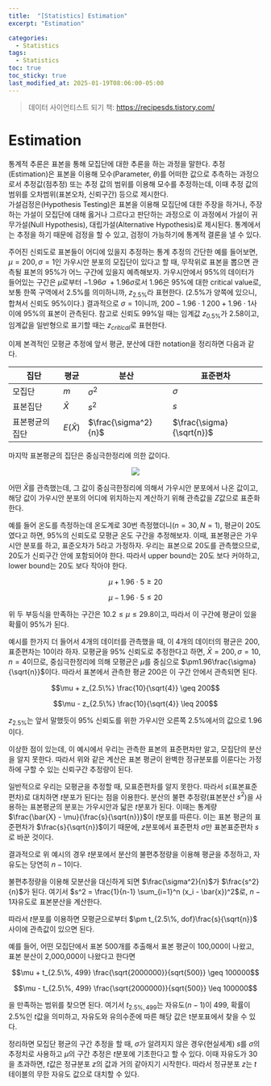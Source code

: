 ```yaml
---
title:  "[Statistics] Estimation"
excerpt: "Estimation"

categories:
  - Statistics
tags:
  - Statistics
toc: true
toc_sticky: true
last_modified_at: 2025-01-19T08:06:00-05:00
---
```


> 데이터 사이언티스트 되기 책: https://recipesds.tistory.com/

# Estimation

통계적 추론은 표본을 통해 모집단에 대한 추론을 하는 과정을 말한다. 추정(Estimation)은 표본을 이용해 모수(Parameter, $\theta$)를 
어떠한 값으로 추측하는 과정으로서 추정값(점추정) 또는 추정 값의 범위를 이용해 모수를 추정하는데, 이때 추정 값의 범위를 오차범위(표본오차, 신뢰구간) 등으로 제시한다.   
가설검정은(Hypothesis Testing)은 표본을 이용해 모집단에 대한 주장을 하거나, 주장하는 가설이 모집단에 대해 옳거나 그르다고 판단하는 과정으로 
이 과정에서 가설이 귀무가설(Null Hypothesis), 대립가설(Alternative Hypothesis)로 제시된다. 
통계에서는 추정을 하기 때문에 검정을 할 수 있고, 검정이 가능하기에 통계적 결론을 낼 수 있다. 

주어진 신뢰도로 표본들이 어디에 있을지 추정하는 통계 추정의 간단한 예를 들어보면, $\mu=200, \sigma=1$인 가우시안 분포의 모집단이 있다고 할 때, 
무작위로 표본을 뽑으면 관측될 표본의 95%가 어느 구간에 있을지 예측해보자. 가우시안에서 95%의 데이터가 들어있는 구간은 $\mu$로부터 $-1.96\sigma ~ +1.96\sigma$로서
 1.96은 95%에 대한 critical value로, 보통 한쪽 구역에서 2.5%를 의미하니까, $z_{2.5\%}$라 표현한다. (2.5%가 양쪽에 있으니, 합쳐서 신뢰도 95%이다.)
결과적으로 $\sigma=1$이니까, $200 - 1.96 \cdot 1 ~ 200 + 1.96 \cdot 1$사이에 95%의 표본이 관측된다. 참고로 신뢰도 99%일 때는 임계값 $z_{0.5\%}$가 2.58이고, 
임계값을 일반형으로 표기할 때는 $z_{critical}$로 표현한다. 

이제 본격적인 모평균 추정에 앞서 평균, 분산에 대한 notation을 정리하면 다음과 같다. 

|집단|평균|분산|표준편차|
|-|-|-|-|
|모집단|$m$|$\sigma^2$|$\sigma$|
|표본집단|$\bar{X}$|$s^2$|$s$|
|표본평균의 집단|$E(\bar{X})$|$\frac{\sigma^2}{n}$|$\frac{\sigma}{\sqrt{n}}$|

마지막 표본평균의 집단은 중심극한정리에 의한 값이다. 

<p align="center"><img src="https://github.com/user-attachments/assets/fc3ceffa-4cde-4016-a165-d58160dab99d"></p>

어떤 $\bar{X}$를 관측했는데, 그 값이 중심극한정리에 의해서 가우시안 분포에서 나온 값이고, 해당 값이 가우시안 분포의 어디에 위치하는지 계산하기 위해 관측값을 $Z$값으로 표준화 한다. 

예를 들어 온도를 측정하는데 온도계로 30번 측정했더니($n=30, N=1$), 평균이 20도 였다고 하면, 95%의 신뢰도로 모평균 온도 구간을 추정해보자. 이때, 표본평균은 가우시안 분포를 하고, 표준오차가 5라고 가정하자. 우리는 표본으로 20도를 관측했으므로, 20도가 신뢰구간 안에 포함되어야 한다. 따라서 upper bound는 20도 보다 커야하고, lower bound는 20도 보다 작아야 한다. 

$$\mu + 1.96 \cdot 5 \geq 20$$

$$\mu - 1.96 \cdot 5 \leq 20$$

위 두 부등식을 만족하는 구간은 $10.2 \leq \mu \leq 29.8$이고, 따라서 이 구간에 평균이 있을 확률이 95%가 된다. 

예시를 한가지 더 들어서 4개의 데이터를 관측했을 때, 이 4개의 데이터의 평균은 200, 표준편차는 10이라 하자. 모평균을 95% 신뢰도로 추정한다고 하면, $\bar{X}=200, \sigma=10, n=4$이므로, 중심극한정리에 의해 모평균은 $\mu$를 중심으로 $\pm1.96\frac{\sigma}{\sqrt{n}}$이다. 따라서 표본에서 관측한 평균 200은 이 구간 안에서 관측되면 된다. 

$$\mu + z_{2.5\%} \frac{10}{\sqrt{4}} \geq 200$$

$$\mu - z_{2.5\%} \frac{10}{\sqrt{4}} \leq 200$$

$z_{2.5\%}$는 앞서 말했듯이 95% 신뢰도를 위한 가우시안 오른쪽 2.5%에서의 값으로 1.96이다. 

이상한 점이 있는데, 이 예시에서 우리는 관측한 표본의 표준편차만 알고, 모집단의 분산을 알지 못한다. 
따라서 위와 같은 계산은 표본 평균이 완벽한 정규분포를 이룬다는 가정 하에 구할 수 있는 신뢰구간 추정량이 된다. 

일반적으로 우리는 모평균을 추정할 때, 모표준편차를 알지 못한다. 따라서 $s$(표본표준편차)로 대치하면 $t$분포가 된다는 점을 이용한다. 
분산의 불편 추정량(표본분산 $s^2$)을 사용하는 표본평균의 분포는 가우시안과 닯은 $t$분포가 된다. 
이때는 통계량 $\frac{\bar{X} - \mu}{\frac{s}{\sqrt{n}}}$이 $t$분포를 따른다. 이는 표본 평균의 표준편차가 $\frac{s}{\sqrt{n}}$이기 때문에, $z$분포에서 표준편차 $\sigma$만 표본표준편차 $s$로 바꾼 것이다. 

결과적으로 위 예시의 경우  $t$분포에서 분산의 불편추정량을 이용해 평균을 추정하고, 자유도는 당연히 $n-1$이다. 

불편추정량을 이용해 모분산을 대신하게 되면 $\frac{\sigma^2}{n}$가 $\frac{s^2}{n}$가 된다. 
여기서 $s^2 = \frac{1}{n-1} \sum_{i=1}^n (x_i - \bar{x})^2$로, $n-1$자유도로 표본분산을 계산한다. 

따라서 $t$분포를 이용하면 모평균으로부터 $\pm t_{2.5\%, dof}\frac{s}{\sqrt{n}}$ 사이에 관측값이 있으면 된다. 

예를 들어, 어떤 모집단에서 표본 500개를 추출해서 표본 평균이 100,000이 나왔고, 표본 분산이 2,000,000이 나왔다고 한다면 

$$\mu + t_{2.5\%, 499} \frac{\sqrt{2000000}}{sqrt{500}} \geq 100000$$

$$\mu - t_{2.5\%, 499} \frac{\sqrt{2000000}}{sqrt{500}} \leq 100000$$

을 만족하는 범위를 찾으면 된다. 여기서 $t_{2.5\%, 499}$는 자유도($n-1$)이 499, 확률이 2.5%인 $t$값을 의미하고, 자유도와 유의수준에 따른 해당 값은 t분포표에서 찾을 수 있다.

정리하면 모집단 평균의 구간 추정을 할 때, $\sigma$가 알려지지 않은 경우(현실세계)  $s$를 $\sigma$의 추정치로 사용하고 $\mu$의 구간 추정은 $t$분포에 기초한다고 할 수 있다. 이때 자유도가 30을 초과하면, $t$값은 정규분포 $z$의 값과 거의 같아지기 시작한다. 따라서 정규분포 $z$는 $t$ 테이블의 무한 자유도 값으로 대치할 수 있다. 








